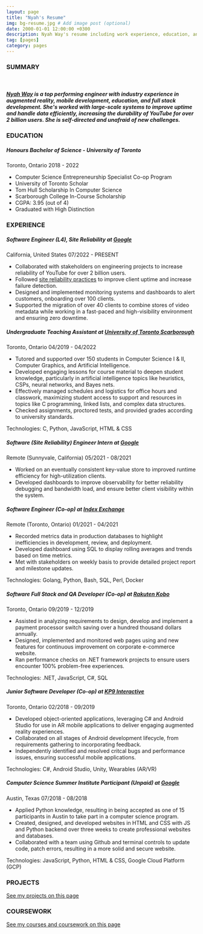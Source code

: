 ```yaml
---
layout: page
title: "Nyah's Resume"
img: bg-resume.jpg # Add image post (optional)
date: 2000-01-01 12:00:00 +0300
description: Nyah Way's resume including work experience, education, and links to projects she has worked on.
tag: [pages]
category: pages
---
```


<div class="resume">
	<h3 class="section_header">SUMMARY</h3>
	<br>
	<h5 class="details">
	  <a href="{{ site.baseurl }}/about/">Nyah Way</a> is a top performing engineer with industry experience in augmented reality, mobile development, education, and full stack development. She's worked with large-scale systems to improve uptime and handle data efficiently, increasing the durability of YouTube for over 2 billion users. She is self-directed and unafraid of new challenges.
	  <br>
	  <!-- <a href="{{ site.baseurl }}/contact/" class="details">
	    Click here to contact me using my contact form.
	  </a> -->
  </h5>
	<h3 class="section_header">EDUCATION</h3>
	<h5 class="resume_title">
    Honours Bachelor of Science - University of Toronto
  </h5>
  <p class="date">
    Toronto, Ontario 2018 - 2022
  </p>
  <ul class="details">
	<li>Computer Science Entrepreneurship Specialist Co-op Program</li>
	<li>University of Toronto Scholar</li>
  <li>Tom Hull Scholarship In Computer Science</li>
  <li>Scarborough College In-Course Scholarship</li>
	<li>CGPA: 3.95 (out of 4)</li>
	<li>Graduated with High Distinction</li>
  </ul>
  <h3 class="section_header">EXPERIENCE</h3>
  <h5 class="resume_title">
    Software Engineer (L4), Site Reliability at <a href="https://sre.google/">Google</a>
  </h5>
  <p class="date">
     California, United States 07/2022 - PRESENT
  </p>
  <ul class="details">
  <li>Collaborated with stakeholders on engineering projects to increase reliability of YouTube for over 2 billion users.</li>
  <li>Followed <a href="https://sre.google/sre-book/table-of-contents/">site reliability practices</a> to improve client uptime and increase failure detection.</li>
  <li>Designed and implemented monitoring systems and dashboards to alert customers, onboarding over 100 clients.</li>
  <li>Supported the migration of over 40 clients to combine stores of video metadata while working in a fast-paced and high-visibility environment and ensuring zero downtime.</li>
  </ul>
    <h5 class="resume_title">
    Undergraduate Teaching Assistant at <a href="https://www.utsc.utoronto.ca/home/">University of Toronto Scarborough</a>
  </h5>
  <p class="date">
    Toronto, Ontario 04/2019 - 04/2022
  </p>
	<ul class="details">
    <li>Tutored and supported over 150 students in Computer Science I & II, Computer Graphics, and Artificial Intelligence.</li>
    <li>Developed engaging lessons for course material to deepen student knowledge, particularly in artificial intelligence topics like heuristics, CSPs, neural networks, and Bayes nets.</li>
    <li>Effectively managed schedules and logistics for office hours and classwork, maximizing student access to support and resources in topics like C programming, linked lists, and complex data structures.</li>
		<li>Checked assignments, proctored tests, and provided grades according to university standards.</li>
	</ul>
  <p class="technologies details">Technologies: C, Python, JavaScript, HTML & CSS</p>
  <h5 class="resume_title">
    Software (Site Reliability) Engineer Intern at <a href="https://about.google/">Google</a>
  </h5>
  <p class="date">
    Remote (Sunnyvale, California) 05/2021 - 08/2021
  </p>
  <ul class="details">
  <li>Worked on an eventually consistent key-value store to improved runtime efficiency for high-utilization clients.</li>
	<li>Developed dashboards to improve observability for better reliability debugging and bandwidth load, and ensure better client visibility within the system.</li>
  </ul>
  <h5 class="resume_title">
    Software Engineer (Co-op) at <a href="https://www.indexexchange.com/">Index Exchange</a>
  </h5>
  <p class="date">
    Remote (Toronto, Ontario) 01/2021 - 04/2021
  </p>
  <ul class="details">
	<li>Recorded metrics data in production databases to highlight inefficiencies in development, review, and deployment.</li>
	<li>Developed dashboard using SQL to display rolling averages and trends based on time metrics.</li>
	<li>Met with stakeholders on weekly basis to provide detailed project report and milestone updates.</li>
  </ul>
  <p class="technologies">Technologies: Golang, Python, Bash, SQL, Perl, Docker</p>
  <h5 class="resume_title">
    Software Full Stack and QA Developer (Co-op) at <a href="https://www.kobo.com/">Rakuten Kobo</a>
  </h5>
  <p class="date">
    Toronto, Ontario 09/2019 - 12/2019
  </p>
  <ul class="details">
	<li>Assisted in analyzing requirements to design, develop and implement a payment processor switch saving over a hundred thousand dollars annually.</li>
	<li>Designed, implemented and monitored web pages using and new features for continuous improvement on corporate e-commerce website.</li>
	<li>Ran performance checks on .NET framework projects to ensure users encounter 100% problem-free experiences.</li>
  </ul>
  <p class="technologies">Technologies: .NET, JavaScript, C#, SQL</p>
	<h5 class="resume_title">
    Junior Software Developer (Co-op) at <a href="https://www.kp9.ca/">KP9 Interactive</a>
  </h5>
  <p class="date">
    Toronto, Ontario 02/2018 - 09/2019
  </p>
	<ul class="details">
      <li>Developed object-oriented applications, leveraging C# and Android Studio for use in AR mobile applications to deliver engaging augmented reality experiences.</li>
      <li>Collaborated on all stages of Android development lifecycle, from requirements gathering to incorporating feedback.</li>
      <li>Independently identified and resolved critcal bugs and performance issues, ensuring successful mobile applications.</li>
	</ul>
  <p class="technologies">Technologies: C#, Android Studio, Unity, Wearables (AR/VR)</p>
	<h5 class="resume_title">
    Computer Science Summer Institute Participant (Unpaid) at <a href="https://google.com">Google</a>
  </h5>
  <p class="date">
    Austin, Texas 07/2018 - 08/2018
  </p>
	<ul class="details">
			<li>Applied Python knowledge, resulting in being accepted as one of 15 participants in Austin to take part in a computer science program.</li>
			<li>Created, designed, and developed websites in HTML and CSS with JS and Python backend over three weeks to create professional websites and databases.</li>
			<li>Collaborated with a team using Github and terminal controls to update code, patch errors, resulting in a more solid and secure website.</li>
	</ul>
  <p class="technologies">Technologies: JavaScript, Python, HTML & CSS, Google Cloud Platform (GCP)</p>
  <h3 class="section_header">PROJECTS</h3>
  <a class="details" href="{{site.baseurl}}/projects/">See my projects on this page</a>
  <h3 class="section_header">COURSEWORK</h3>
  <a class="details" href="{{site.baseurl}}/list-of-classes-and-descriptions/">See my courses and coursework on this page</a>
</div>
